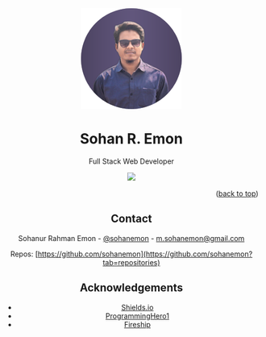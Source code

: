 <div id="top"><div>
<div align="center">

  <img src="images/me.png" alt="logo" width="200" height="auto" />
  <h1>Sohan R. Emon</h1>
  
  <p>Full Stack Web Developer
    
  </p>
  
  
<!-- Badges -->
<p>
<a href="https://twitter.com/sohanemon">
<img src="https://img.shields.io/twitter/follow/sohanemon?style=social">
</a>

<p align="right">(<a href="#top">back to top</a>)</p>
<!-- Contact -->

## Contact

Sohanur Rahman Emon - [@sohanemon](https://twitter.com/sohanemon) - m.sohanemon@gmail.com

Repos: [https://github.com/sohanemon](https://github.com/sohanemon?tab=repositories)

<!-- Acknowledgments -->

## Acknowledgements


- [Shields.io](https://shields.io/)
- [ProgrammingHero1](https://programming-hero.com)
- [Fireship](https://fireship.io)
